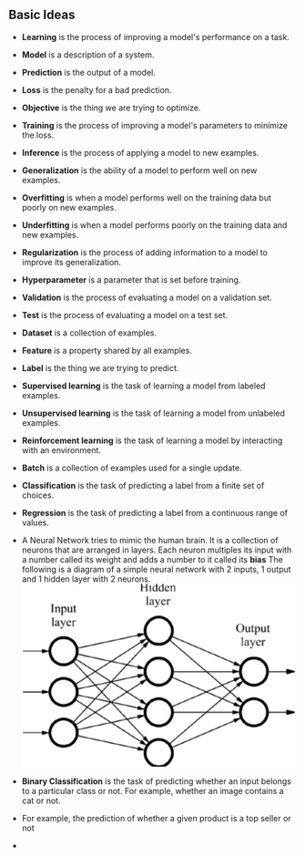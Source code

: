 Basic Ideas
------------
* **Learning** is the process of improving a model's performance on a task.
* **Model** is a description of a system.
* **Prediction** is the output of a model.
* **Loss** is the penalty for a bad prediction.
* **Objective** is the thing we are trying to optimize.
* **Training** is the process of improving a model's parameters to minimize the loss.
* **Inference** is the process of applying a model to new examples.
* **Generalization** is the ability of a model to perform well on new examples.
* **Overfitting** is when a model performs well on the training data but poorly on new examples.
* **Underfitting** is when a model performs poorly on the training data and new examples.
* **Regularization** is the process of adding information to a model to improve its generalization.
* **Hyperparameter** is a parameter that is set before training.
* **Validation** is the process of evaluating a model on a validation set.
* **Test** is the process of evaluating a model on a test set.
* **Dataset** is a collection of examples.
* **Feature** is a property shared by all examples.
* **Label** is the thing we are trying to predict.
* **Supervised learning** is the task of learning a model from labeled examples.
* **Unsupervised learning** is the task of learning a model from unlabeled examples.
* **Reinforcement learning** is the task of learning a model by interacting with an environment.
* **Batch** is a collection of examples used for a single update.
* **Classification** is the task of predicting a label from a finite set of choices.
* **Regression** is the task of predicting a label from a continuous range of values.

* A Neural Network tries to mimic the human brain. It is a collection of neurons that are arranged in layers. Each neuron multiples its input with a number called its weight and adds a number to it called its **bias**
The following is a diagram of a simple neural network with 2 inputs, 1 output and 1 hidden layer with 2 neurons.
![img.png](img.png)
* **Binary Classification** is the task of predicting whether an input belongs to a particular class or not. For example, whether an image contains a cat or not.
* For example, the prediction of whether a given product is a top seller or not
* 